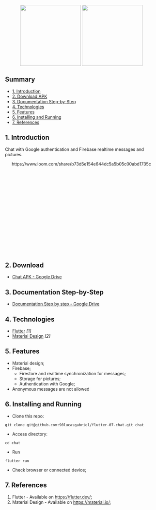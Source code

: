 <div align="center">
<img src="https://user-images.githubusercontent.com/9625765/115158678-bf815f80-a065-11eb-8035-dccbb8c3f862.png" width="200px" /> <img src="https://user-images.githubusercontent.com/9625765/115158687-d1fb9900-a065-11eb-9346-bf20e20d3296.png" width="200px" /> 
  
</div>

## Summary
  - [1. Introduction](#1-introduction)
  - [2. Download APK](#2-download-apk)
  - [3. Documentation Step-by-Step](#3-documentation-step-by-step)
  - [4. Technologies](#4-technologies)
  - [5. Features](#5-features)
  - [6. Installing and Running](#6-installing-and-running)
  - [7. References](#7-references)

## 1. Introduction
Chat with Google authentication and Firebase realtime messages and pictures.
<div align="center" style="height: 300px; overflow: hidden">
  https://www.loom.com/share/b73d5e154e644dc5a5b05c00abd1735c
  
</div>

## 2. Download
- [Chat APK - Google Drive](https://drive.google.com/file/d/1JvqY8No0bEdrON1qJ81xAaujd2-n8VPE/)

## 3. Documentation Step-by-Step
- [Documentation Step by step - Google Drive](https://docs.google.com/document/d/1bZTUhw9vIkb2TVSYaT36-mE7dfaan7CfF0fnbZnFjIs/)

## 4. Technologies
- [Flutter](https://flutter.dev/) _[1]_
- [Material Design](https://material.io/) _[2]_

## 5. Features
- Material design;
- Firebase;
  - Firestore and realtime synchronization for messages;
  - Storage for pictures;
  - Authentication with Google; 
- Anonymous messages are not allowed

## 6. Installing and Running
- Clone this repo:
```
git clone git@github.com:90lucasgabriel/flutter-07-chat.git chat
```

- Access directory:
```
cd chat
```

- Run
```
flutter run
```

- Check browser or connected device;


## 7. References
1. Flutter - Available on https://flutter.dev/;
2. Material Design - Available on https://material.io/;
